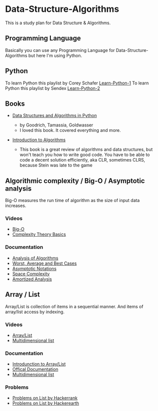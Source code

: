 # Data-Structure-Algorithms
This is a study plan for Data Structure &amp; Algorithms.

##

## Programming Language 
Basically you can use any Programming Language  for Data-Structure-Algorithms but here I'm using Python.

## Python
To learn Python this playlist by Corey Schafer [Learn-Python-1](https://www.youtube.com/watch?v=YYXdXT2l-Gg&list=PL-osiE80TeTt2d9bfVyTiXJA-UTHn6WwU)
To learn Python this playlist by Sendex [Learn-Python-2](https://www.youtube.com/playlist?list=PLQVvvaa0QuDe8XSftW-RAxdo6OmaeL85M)

## Books
- [Data Structures and Algorithms in Python](https://www.amazon.com/Structures-Algorithms-Python-Michael-Goodrich/dp/1118290275/)
    - by Goodrich, Tamassia, Goldwasser
    - I loved this book. It covered everything and more.
    
- [Introduction to Algorithms](https://www.amazon.com/Introduction-Algorithms-3rd-MIT-Press/dp/0262033844)
    - This book is a great review of algorithms and data structures, but won't teach you how to write good code. You have to be able to code a decent solution efficiently, aka CLR, sometimes CLRS, because Stein was late to the game
    

## Algorithmic complexity / Big-O / Asymptotic analysis
Big-O measures the run time of algorithm as the size of input data increases.
### Videos
- [Big-O](https://www.youtube.com/watch?v=i5zKiVIhiS0)
- [Complexity Theory Basics](https://www.udemy.com/complexity-theory-basics/learn/v4/overview)
### Documentation
- [Analysis of Algorithms](https://www.geeksforgeeks.org/analysis-of-algorithms-set-1-asymptotic-analysis/)
- [Worst, Average and Best Cases](https://www.geeksforgeeks.org/analysis-of-algorithms-set-2-asymptotic-analysis/)
- [Asymptotic Notations](https://www.geeksforgeeks.org/analysis-of-algorithms-set-3asymptotic-notations/)
- [Space Complexity](https://www.geeksforgeeks.org/g-fact-86/)
- [Amortized Analysis ](https://www.geeksforgeeks.org/analysis-algorithm-set-5-amortized-analysis-introduction/)


## Array / List 
Array/List is collection of items in a sequential manner. And items of array/list access by indexing.
### Videos
- [Array/List](https://www.youtube.com/watch?v=HdFG8L1sajw&list=PL2_aWCzGMAwI3W_JlcBbtYTwiQSsOTa6P&index=3&t=0s)
- [Multidimensional list](https://www.youtube.com/watch?v=Go-FfGhxbSM&feature=youtu.be&list=PLQVvvaa0QuDe8XSftW-RAxdo6OmaeL85M)
### Documentation
- [Introdunction to Array/List](https://www.geeksforgeeks.org/introduction-to-arrays/)
- [Offical Documentation](https://docs.python.org/3/tutorial/datastructures.html)
- [Multidimensional list](https://www.hackerearth.com/practice/data-structures/arrays/multi-dimensional/tutorial/)
### Problems
- [Problems on List by Hackerrank](https://www.hackerrank.com/domains/data-structures/arrays)
- [Problems on List by Hackerearth](https://www.hackerearth.com/practice/data-structures/arrays/1-d/practice-problems/)

 
